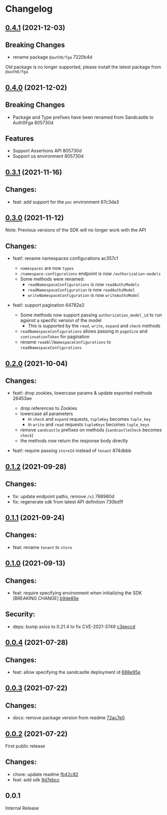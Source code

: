 # Changelog

## [0.4.1](https://github.com/auth0-lab/auth0-fga-js-sdk/compare/v0.4.0...v0.4.1) (2021-12-03)

## Breaking Changes
- rename package `@auth0/fga` 7220b4d

Old package is no longer supported, please install the latest package from `@auth0/fga`

## [0.4.0](https://github.com/auth0-lab/auth0-fga-js-sdk/compare/v0.3.1...v0.4.0) (2021-12-02)

## Breaking Changes
* Package and Type prefixes have been renamed from Sandcastle to Auth0Fga 805730d

## Features
* Support Assertions API 805730d
* Support us environment 805730d

## [0.3.1](https://github.com/auth0-lab/auth0-fga-js-sdk/compare/v0.3.0...v0.3.1) (2021-11-16)

## Changes:
- feat: add support for the `poc` environment 87c3da3

## [0.3.0](https://github.com/auth0-lab/auth0-fga-js-sdk/compare/v0.2.0...v0.3.0) (2021-11-12)

Note: Previous versions of the SDK will no longer work with the API

## Changes:
- feat!: rename namespaces configurations ac357c1
    * `namespaces` are now `types`
    * `/namespace-configurations` endpoint is now `/authorization-models`
    * Some methods were renamed:
      * `readNamespaceConfigurations` is now `readAuthzModels`
      * `readNamespaceConfiguration` is now `readAuthzModel`
      * `writeNamespaceConfiguration` is now `writeAuthzModel`

- feat!: support pagination 64782e2
    * Some methods now support passing `authorization_model_id` to run against a specific version of the model
      * This is supported by the `read`, `write`, `expand` and `check` methods
    * `readNamespaceConfigurations` allows passing in `pageSize` and `continuationToken` for pagination
    * rename `readAllNamespaceConfigurations` to `readNamespaceConfigurations`

## [0.2.0](https://github.com/auth0-lab/auth0-fga-js-sdk/compare/v0.1.2...v0.2.0) (2021-10-04)

## Changes:
- feat!: drop zookies, lowercase params & update exported methods 26453ae
    * drop references to Zookies
    * lowercase all parameters
      * in `check` and `expand` requests, `tupleKey` becomes `tuple_key`
      * in `write` and `read` requests `tupleKeys` becomes `tuple_keys`
    * remove `sandcastle` prefixes on methods (`sandcastleCheck` becomes `check`)
    * the methods now return the response body directly

- feat!: require passing `storeId` instead of `tenant` 874dbbb

## [0.1.2](https://github.com/auth0-lab/auth0-fga-js-sdk/compare/v0.1.1...v0.1.2) (2021-09-28)

## Changes:
- fix: update endpoint paths, remove `/v1` 768960d
- fix: regenerate sdk from latest API definition 730bd1f

## [0.1.1](https://github.com/auth0-lab/auth0-fga-js-sdk/compare/v0.1.1...v0.1.0) (2021-09-24)

## Changes:
- feat: rename `tenant` to `store`

## [0.1.0](https://github.com/auth0-lab/auth0-fga-js-sdk/compare/v0.1.0...v0.0.4) (2021-09-13)

## Changes:
- feat: require specifying environment when initializing the SDK [BREAKING CHANGE] [b9de85e](https://github.com/auth0-lab/auth0-fga-js-sdk/commit/b9de85e)

## Security:
- deps: bump axios to 0.21.4 to fix CVE-2021-3749 [c3eeccd](https://github.com/auth0-lab/auth0-fga-js-sdk/commit/c3eeccd)

## [0.0.4](https://github.com/auth0-lab/auth0-fga-js-sdk/compare/v0.0.3...v0.0.4) (2021-07-28)

## Changes:
- feat: allow specifying the sandcastle deployment id [688e95e](https://github.com/auth0-lab/auth0-fga-js-sdk/commit/688e95e)

## [0.0.3](https://github.com/auth0-lab/auth0-fga-js-sdk/compare/v0.0.2...v0.0.3) (2021-07-22)

## Changes:
- docs: remove package version from readme [72ac7e0](https://github.com/auth0-lab/auth0-fga-js-sdk/commit/72ac7e0)

## [0.0.2](https://github.com/auth0-lab/auth0-fga-js-sdk/compare/v0.0.1...v0.0.2) (2021-07-22)

First public release

## Changes:
- chore: update readme [fb42c82](https://github.com/auth0-lab/auth0-fga-js-sdk/commit/fb42c82)
- feat: add sdk [9d7ebcc](https://github.com/auth0-lab/auth0-fga-js-sdk/commit/9d7ebcc)

## 0.0.1

Internal Release
